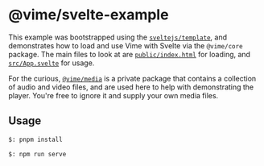 # @vime/svelte-example

This example was bootstrapped using the [`sveltejs/template`](https://github.com/sveltejs/template),
and demonstrates how to load and use Vime with Svelte via the `@vime/core` package. The main files to
look at are [`public/index.html`](./public/index.html) for loading, and [`src/App.svelte`](./src/App.svelte)
for usage.

For the curious, [`@vime/media`](../../packages/media) is a private package that contains a collection
of audio and video files, and are used here to help with demonstrating the player. You're free to
ignore it and supply your own media files.

## Usage

```bash
$: pnpm install

$: npm run serve
```

